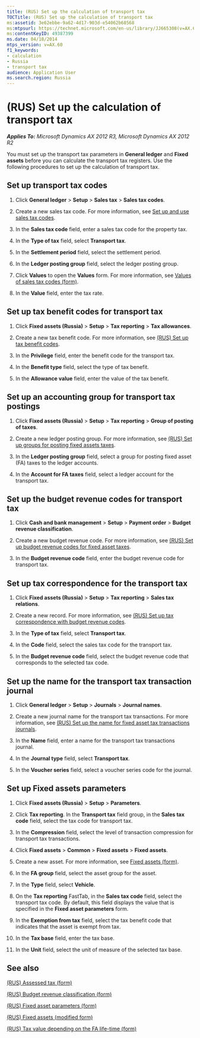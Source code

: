 ```yaml
---
title: (RUS) Set up the calculation of transport tax
TOCTitle: (RUS) Set up the calculation of transport tax
ms:assetid: 3e62ebbe-9a62-4d17-903d-e54062b68568
ms:mtpsurl: https://technet.microsoft.com/en-us/library/JJ665308(v=AX.60)
ms:contentKeyID: 49387399
ms.date: 04/18/2014
mtps_version: v=AX.60
f1_keywords:
- calculation
- Russia
- transport tax
audience: Application User
ms.search.region: Russia
---
```


# (RUS) Set up the calculation of transport tax 


_**Applies To:** Microsoft Dynamics AX 2012 R3, Microsoft Dynamics AX 2012 R2_

You must set up the transport tax parameters in **General ledger** and **Fixed assets** before you can calculate the transport tax registers. Use the following procedures to set up the calculation of transport tax.

## Set up transport tax codes

1.  Click **General ledger** \> **Setup** \> **Sales tax** \> **Sales tax codes**.

2.  Create a new sales tax code. For more information, see [Set up and use sales tax codes](set-up-and-use-sales-tax-codes.md).

3.  In the **Sales tax code** field, enter a sales tax code for the property tax.

4.  In the **Type of tax** field, select **Transport tax**.

5.  In the **Settlement period** field, select the settlement period.

6.  In the **Ledger posting group** field, select the ledger posting group.

7.  Click **Values** to open the **Values** form. For more information, see [Values of sales tax codes (form)](https://technet.microsoft.com/en-us/library/aa500790\(v=ax.60\)).

8.  In the **Value** field, enter the tax rate.

## Set up tax benefit codes for transport tax

1.  Click **Fixed assets (Russia)** \> **Setup** \> **Tax reporting** \> **Tax allowances**.

2.  Create a new tax benefit code. For more information, see [(RUS) Set up tax benefit codes](rus-set-up-tax-benefit-codes.md).

3.  In the **Privilege** field, enter the benefit code for the transport tax.

4.  In the **Benefit type** field, select the type of tax benefit.

5.  In the **Allowance value** field, enter the value of the tax benefit.

## Set up an accounting group for transport tax postings

1.  Click **Fixed assets (Russia)** \> **Setup** \> **Tax reporting** \> **Group of posting of taxes**.

2.  Create a new ledger posting group. For more information, see [(RUS) Set up groups for posting fixed assets taxes](rus-set-up-groups-for-posting-fixed-assets-taxes.md).

3.  In the **Ledger posting group** field, select a group for posting fixed asset (FA) taxes to the ledger accounts.

4.  In the **Account for FA taxes** field, select a ledger account for the transport tax.

## Set up the budget revenue codes for transport tax

1.  Click **Cash and bank management** \> **Setup** \> **Payment order** \> **Budget revenue classification**.

2.  Create a new budget revenue code. For more information, see [(RUS) Set up budget revenue codes for fixed asset taxes](rus-set-up-budget-revenue-codes-for-fixed-asset-taxes.md).

3.  In the **Budget revenue code** field, enter the budget revenue code for transport tax.

## Set up tax correspondence for the transport tax

1.  Click **Fixed assets (Russia)** \> **Setup** \> **Tax reporting** \> **Sales tax relations**.

2.  Create a new record. For more information, see [(RUS) Set up tax correspondence with budget revenue codes](rus-set-up-tax-correspondence-with-budget-revenue-codes.md).

3.  In the **Type of tax** field, select **Transport tax**.

4.  In the **Code** field, select the sales tax code for the transport tax.

5.  In the **Budget revenue code** field, select the budget revenue code that corresponds to the selected tax code.

## Set up the name for the transport tax transaction journal

1.  Click **General ledger** \> **Setup** \> **Journals** \> **Journal names**.

2.  Create a new journal name for the transport tax transactions. For more information, see [(RUS) Set up the name for fixed asset tax transactions journals](rus-set-up-the-name-for-fixed-asset-tax-transactions-journals.md).

3.  In the **Name** field, enter a name for the transport tax transactions journal.

4.  In the **Journal type** field, select **Transport tax**.

5.  In the **Voucher series** field, select a voucher series code for the journal.

## Set up Fixed assets parameters

1.  Click **Fixed assets (Russia)** \> **Setup** \> **Parameters**.

2.  Click **Tax reporting**. In the **Transport tax** field group, in the **Sales tax code** field, select the tax code for transport tax.

3.  In the **Compression** field, select the level of transaction compression for transport tax transactions.

4.  Click **Fixed assets** \> **Common** \> **Fixed assets** \> **Fixed assets**.

5.  Create a new asset. For more information, see [Fixed assets (form)](https://technet.microsoft.com/en-us/library/aa620341\(v=ax.60\)).

6.  In the **FA group** field, select the asset group for the asset.

7.  In the **Type** field, select **Vehicle**.

8.  On the **Tax reporting** FastTab, in the **Sales tax code** field, select the transport tax code. By default, this field displays the value that is specified in the **Fixed asset parameters** form.

9.  In the **Exemption from tax** field, select the tax benefit code that indicates that the asset is exempt from tax.

10. In the **Tax base** field, enter the tax base.

11. In the **Unit** field, select the unit of measure of the selected tax base.

## See also

[(RUS) Assessed tax (form)](https://technet.microsoft.com/en-us/library/jj856180\(v=ax.60\))

[(RUS) Budget revenue classification (form)](https://technet.microsoft.com/en-us/library/jj665363\(v=ax.60\))

[(RUS) Fixed asset parameters (form)](https://technet.microsoft.com/en-us/library/jj721462\(v=ax.60\))

[(RUS) Fixed assets (modified form)](https://technet.microsoft.com/en-us/library/jj923580\(v=ax.60\))

[(RUS) Tax value depending on the FA life-time (form)](https://technet.microsoft.com/en-us/library/jj839679\(v=ax.60\))

  


